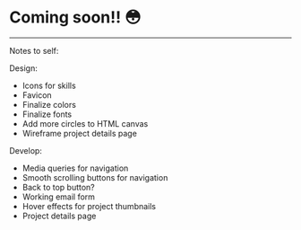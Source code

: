 # Coming soon!! 😳
---

Notes to self:

Design:
* Icons for skills
* Favicon
* Finalize colors
* Finalize fonts
* Add more circles to HTML canvas
* Wireframe project details page

Develop:
* Media queries for navigation
* Smooth scrolling buttons for navigation
* Back to top button?
* Working email form
* Hover effects for project thumbnails
* Project details page
